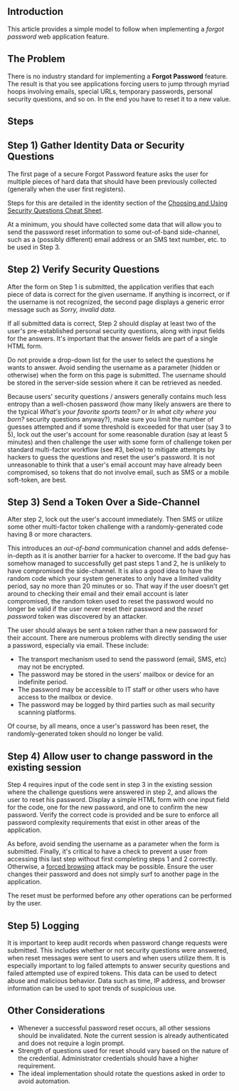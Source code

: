 ## Introduction

This article provides a simple model to follow when implementing a *forgot password* web application feature.

## The Problem

There is no industry standard for implementing a **Forgot Password** feature. The result is that you see applications forcing users to jump through myriad hoops involving emails, special URLs, temporary passwords, personal security questions, and so on. In the end you have to reset it to a new value.

## Steps

## Step 1) Gather Identity Data or Security Questions

The first page of a secure Forgot Password feature asks the user for multiple pieces of hard data that should have been previously collected (generally when the user first registers). 

Steps for this are detailed in the identity section of the [Choosing and Using Security Questions Cheat Sheet](Choosing_and_Using_Security_Questions_Cheat_Sheet.md#choosing-security-questions).

At a minimum, you should have collected some data that will allow you to send the password reset information to some out-of-band side-channel, such as a (possibly different) email address or an SMS text number, etc. to be used in Step 3.

## Step 2) Verify Security Questions

After the form on Step 1 is submitted, the application verifies that each piece of data is correct for the given username. If anything is incorrect, or if the username is not recognized, the second page displays a generic error message such as *Sorry, invalid data*. 

If all submitted data is correct, Step 2 should display at least two of the user's pre-established personal security questions, along with input fields for the answers. It's important that the answer fields are part of a single HTML form.

Do not provide a drop-down list for the user to select the questions he wants to answer. Avoid sending the username as a parameter (hidden or otherwise) when the form on this page is submitted. The username should be stored in the server-side session where it can be retrieved as needed.

Because users' security questions / answers generally contains much less entropy than a well-chosen password (how many likely answers are there to the typical *What's your favorite sports team?* or *In what city where you born?* security questions anyway?), make sure you limit the number of guesses attempted and if some threshold is exceeded for that user (say 3 to 5), lock out the user's account for some reasonable duration (say at least 5 minutes) and then challenge the user with some form of challenge token per standard multi-factor workflow (see \#3, below) to mitigate attempts by hackers to guess the questions and reset the user's password. It is not unreasonable to think that a user's email account may have already been compromised, so tokens that do not involve email, such as SMS or a mobile soft-token, are best.

## Step 3) Send a Token Over a Side-Channel

After step 2, lock out the user's account immediately. Then SMS or utilize some other multi-factor token challenge with a randomly-generated code having 8 or more characters. 

This introduces an *out-of-band* communication channel and adds defense-in-depth as it is another barrier for a hacker to overcome. If the bad guy has somehow managed to successfully get past steps 1 and 2, he is unlikely to have compromised the side-channel. It is also a good idea to have the random code which your system generates to only have a limited validity period, say no more than 20 minutes or so. That way if the user doesn't get around to checking their email and their email account is later compromised, the random token used to reset the password would no longer be valid if the user never reset their password and the *reset password* token was discovered by an attacker. 

The user should always be sent a token rather than a new password for their account. There are numerous problems with directly sending the user a password, especially via email. These include:

- The transport mechanism used to send the password (email, SMS, etc) may not be encrypted.
- The password may be stored in the users' mailbox or device for an indefinite period.
- The password may be accessible to IT staff or other users who have access to the mailbox or device.
- The password may be logged by third parties such as mail security scanning platforms.

Of course, by all means, once a user's password has been reset, the randomly-generated token should no longer be valid.

## Step 4) Allow user to change password in the existing session

Step 4 requires input of the code sent in step 3 in the existing session where the challenge questions were answered in step 2, and allows the user to reset his password. Display a simple HTML form with one input field for the code, one for the new password, and one to confirm the new password. Verify the correct code is provided and be sure to enforce all password complexity requirements that exist in other areas of the application. 

As before, avoid sending the username as a parameter when the form is submitted. Finally, it's critical to have a check to prevent a user from accessing this last step without first completing steps 1 and 2 correctly. Otherwise, a [forced browsing](https://owasp.org/www-community/attacks/Forced_browsing) attack may be possible. Ensure the user changes their password and does not simply surf to another page in the application. 

The reset must be performed before any other operations can be performed by the user.

## Step 5) Logging

It is important to keep audit records when password change requests were submitted. This includes whether or not security questions were answered, when reset messages were sent to users and when users utilize them. It is especially important to log failed attempts to answer security questions and failed attempted use of expired tokens. This data can be used to detect abuse and malicious behavior. Data such as time, IP address, and browser information can be used to spot trends of suspicious use.

## Other Considerations

- Whenever a successful password reset occurs, all other sessions should be invalidated. Note the current session is already authenticated and does not require a login prompt.
- Strength of questions used for reset should vary based on the nature of the credential. Administrator credentials should have a higher requirement.
- The ideal implementation should rotate the questions asked in order to avoid automation.
